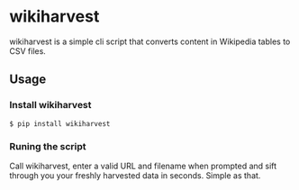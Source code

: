 # wikiharvest
wikiharvest is a simple cli script that converts content in Wikipedia tables to CSV files.

## Usage
### Install wikiharvest
```
$ pip install wikiharvest
```

### Runing the script
Call wikiharvest, enter a valid URL and filename when prompted and sift through you your freshly harvested data in seconds. Simple as that. 
```

